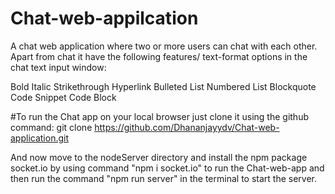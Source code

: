 # Chat-web-appilcation

A chat web application where two or more users can chat with each other. Apart from chat it have the following features/ text-format options in the chat text input window:

Bold
Italic
Strikethrough
Hyperlink
Bulleted List
Numbered List
Blockquote
Code Snippet
Code Block

#To run the Chat app on your local browser just clone it using the github command:
git clone https://github.com/Dhananjayydv/Chat-web-application.git

And now move to the nodeServer directory and install the npm package socket.io by using command "npm i socket.io" to run the Chat-web-app and then run the command "npm run server" in the terminal to start the server.
